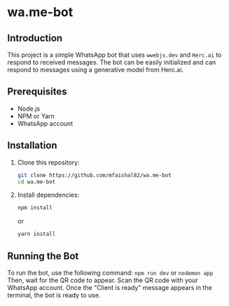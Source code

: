 # wa.me-bot

## Introduction
This project is a simple WhatsApp bot that uses `wwebjs.dev` and `Herc.ai` to respond to received messages. The bot can be easily initialized and can respond to messages using a generative model from Herc.ai.

## Prerequisites
- Node.js
- NPM or Yarn
- WhatsApp account
<!-- - API Key -->

## Installation
1. Clone this repository:
    ```bash
    git clone https://github.com/mfaishal82/wa.me-bot
    cd wa.me-bot
    ```

2. Install dependencies:
    ```bash
    npm install
    ```
    or
    ```bash
    yarn install
    ```

<!-- 3. Create a `.env` file in the root directory of the project and add your Gemini API Key:
    ```env
    API_KEY=your_api_key_here
    ``` -->

## Running the Bot
To run the bot, use the following command:
    ```
    npm run dev
    ```
    or
    ```
    nodemon app
    ```
Then, wait for the QR code to appear. Scan the QR code with your WhatsApp account. Once the "Client is ready" message appears in the terminal, the bot is ready to use.